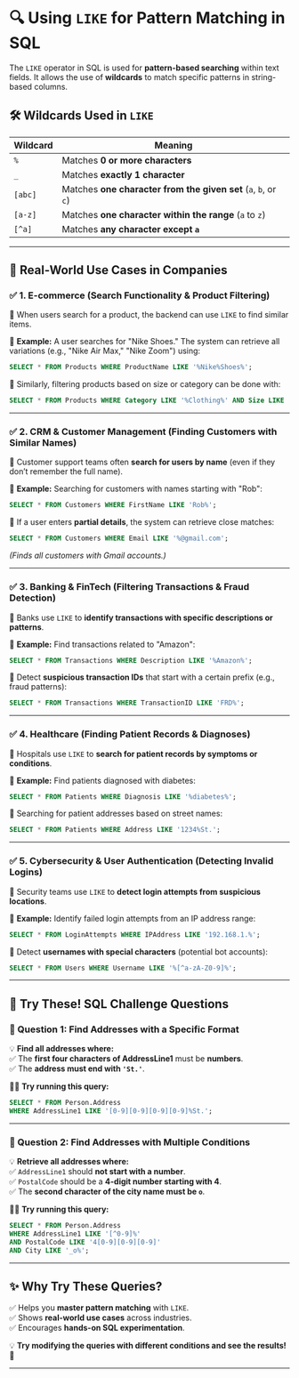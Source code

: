 

# **🔍 Using `LIKE` for Pattern Matching in SQL**  

The `LIKE` operator in SQL is used for **pattern-based searching** within text fields. It allows the use of **wildcards** to match specific patterns in string-based columns.  

## **🛠 Wildcards Used in `LIKE`**  
| Wildcard | Meaning |
|----------|---------|
| `%` | Matches **0 or more characters** |
| `_` | Matches **exactly 1 character** |
| `[abc]` | Matches **one character from the given set** (`a`, `b`, or `c`) |
| `[a-z]` | Matches **one character within the range** (`a` to `z`) |
| `[^a]` | Matches **any character except `a`** |

---

## **🔹 Real-World Use Cases in Companies**  

### ✅ **1. E-commerce (Search Functionality & Product Filtering)**
🔹 When users search for a product, the backend can use `LIKE` to find similar items.  

📌 **Example:** A user searches for "Nike Shoes." The system can retrieve all variations (e.g., "Nike Air Max," "Nike Zoom") using:  
```sql
SELECT * FROM Products WHERE ProductName LIKE '%Nike%Shoes%';
```
🔹 Similarly, filtering products based on size or category can be done with:  
```sql
SELECT * FROM Products WHERE Category LIKE '%Clothing%' AND Size LIKE 'M%';
```

---

### ✅ **2. CRM & Customer Management (Finding Customers with Similar Names)**
🔹 Customer support teams often **search for users by name** (even if they don’t remember the full name).  

📌 **Example:** Searching for customers with names starting with "Rob":  
```sql
SELECT * FROM Customers WHERE FirstName LIKE 'Rob%';
```
🔹 If a user enters **partial details**, the system can retrieve close matches:  
```sql
SELECT * FROM Customers WHERE Email LIKE '%@gmail.com';
```
_(Finds all customers with Gmail accounts.)_

---

### ✅ **3. Banking & FinTech (Filtering Transactions & Fraud Detection)**
🔹 Banks use `LIKE` to **identify transactions with specific descriptions or patterns**.  

📌 **Example:** Find transactions related to "Amazon":  
```sql
SELECT * FROM Transactions WHERE Description LIKE '%Amazon%';
```
🔹 Detect **suspicious transaction IDs** that start with a certain prefix (e.g., fraud patterns):  
```sql
SELECT * FROM Transactions WHERE TransactionID LIKE 'FRD%';
```

---

### ✅ **4. Healthcare (Finding Patient Records & Diagnoses)**
🔹 Hospitals use `LIKE` to **search for patient records by symptoms or conditions**.  

📌 **Example:** Find patients diagnosed with diabetes:  
```sql
SELECT * FROM Patients WHERE Diagnosis LIKE '%diabetes%';
```
🔹 Searching for patient addresses based on street names:  
```sql
SELECT * FROM Patients WHERE Address LIKE '1234%St.';
```

---

### ✅ **5. Cybersecurity & User Authentication (Detecting Invalid Logins)**
🔹 Security teams use `LIKE` to **detect login attempts from suspicious locations**.  

📌 **Example:** Identify failed login attempts from an IP address range:  
```sql
SELECT * FROM LoginAttempts WHERE IPAddress LIKE '192.168.1.%';
```
🔹 Detect **usernames with special characters** (potential bot accounts):  
```sql
SELECT * FROM Users WHERE Username LIKE '%[^a-zA-Z0-9]%';
```

---

## **🧩 Try These! SQL Challenge Questions**  

### **🔹 Question 1: Find Addresses with a Specific Format**  
💡 **Find all addresses where:**  
✅ The **first four characters of AddressLine1** must be **numbers**.  
✅ The **address must end with `'St.'`**.  

👨‍💻 **Try running this query:**  
```sql
SELECT * FROM Person.Address 
WHERE AddressLine1 LIKE '[0-9][0-9][0-9][0-9]%St.';
```

---

### **🔹 Question 2: Find Addresses with Multiple Conditions**  
💡 **Retrieve all addresses where:**  
✅ `AddressLine1` should **not start with a number**.  
✅ `PostalCode` should be a **4-digit number starting with 4**.  
✅ The **second character of the city name must be `o`**.  

👨‍💻 **Try running this query:**  
```sql
SELECT * FROM Person.Address 
WHERE AddressLine1 LIKE '[^0-9]%' 
AND PostalCode LIKE '4[0-9][0-9][0-9]' 
AND City LIKE '_o%';
```

---

## **✨ Why Try These Queries?**  
✅ Helps you **master pattern matching** with `LIKE`.  
✅ Shows **real-world use cases** across industries.  
✅ Encourages **hands-on SQL experimentation**.  

💡 **Try modifying the queries with different conditions and see the results!** 🚀  

---


